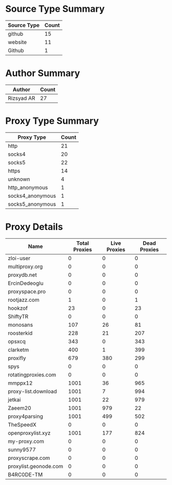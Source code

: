 # Source Type Summary

| Source Type | Count |
|-------------|-------|
| github | 15 |
| website | 11 |
| Github | 1 |


# Author Summary

| Author | Count |
|--------|-------|
| Rizsyad AR | 27 |


# Proxy Type Summary

| Proxy Type | Count |
|------------|-------|
| http | 21 |
| socks4 | 20 |
| socks5 | 22 |
| https | 14 |
| unknown | 4 |
| http_anonymous | 1 |
| socks4_anonymous | 1 |
| socks5_anonymous | 1 |


# Proxy Details

| Name | Total Proxies | Live Proxies | Dead Proxies |
|------|---------------|--------------|---------------|
| zloi-user | 0 | 0 | 0 |
| multiproxy.org | 0 | 0 | 0 |
| proxydb.net | 0 | 0 | 0 |
| ErcinDedeoglu | 0 | 0 | 0 |
| proxyspace.pro | 0 | 0 | 0 |
| rootjazz.com | 1 | 0 | 1 |
| hookzof | 23 | 0 | 23 |
| ShiftyTR | 0 | 0 | 0 |
| monosans | 107 | 26 | 81 |
| roosterkid | 228 | 21 | 207 |
| opsxcq | 343 | 0 | 343 |
| clarketm | 400 | 1 | 399 |
| proxifly | 679 | 380 | 299 |
| spys | 0 | 0 | 0 |
| rotatingproxies.com | 0 | 0 | 0 |
| mmppx12 | 1001 | 36 | 965 |
| proxy-list.download | 1001 | 7 | 994 |
| jetkai | 1001 | 22 | 979 |
| Zaeem20 | 1001 | 979 | 22 |
| proxy4parsing | 1001 | 499 | 502 |
| TheSpeedX | 0 | 0 | 0 |
| openproxylist.xyz | 1001 | 177 | 824 |
| my-proxy.com | 0 | 0 | 0 |
| sunny9577 | 0 | 0 | 0 |
| proxyscrape.com | 0 | 0 | 0 |
| proxylist.geonode.com | 0 | 0 | 0 |
| B4RC0DE-TM | 0 | 0 | 0 |
